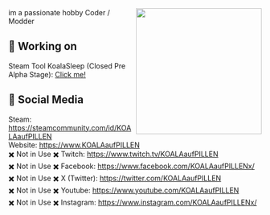 <img src="https://github-production-user-asset-6210df.s3.amazonaws.com/92574026/279686451-f802b164-ba24-440d-a848-c8ec7c30fcaf.png" align="right" width="250">
im a passionate hobby Coder / Modder

## 💊 Working on
Steam Tool KoalaSleep (Closed Pre Alpha Stage): [Click me!](https://github.com/KOALAaufPILLEN/KoalaSleep)

## 💊 Social Media
Steam:                           https://steamcommunity.com/id/KOALAaufPILLEN <br>
Website:                         https://www.KOALAaufPILLEN <br>
✖️ Not in Use ✖️ Twitch:        https://www.twitch.tv/KOALAaufPILLEN <br>
✖️ Not in Use ✖️ Facebook:      https://www.facebook.com/KOALAaufPILLENx/  <br>
✖️ Not in Use ✖️ X (Twitter):   https://twitter.com/KOALAaufPILLEN  <br>
✖️ Not in Use ✖️ Youtube:       https://www.youtube.com/KOALAaufPILLEN <br>
✖️ Not in Use ✖️ Instagram:     https://www.instagram.com/KOALAaufPILLENx/
